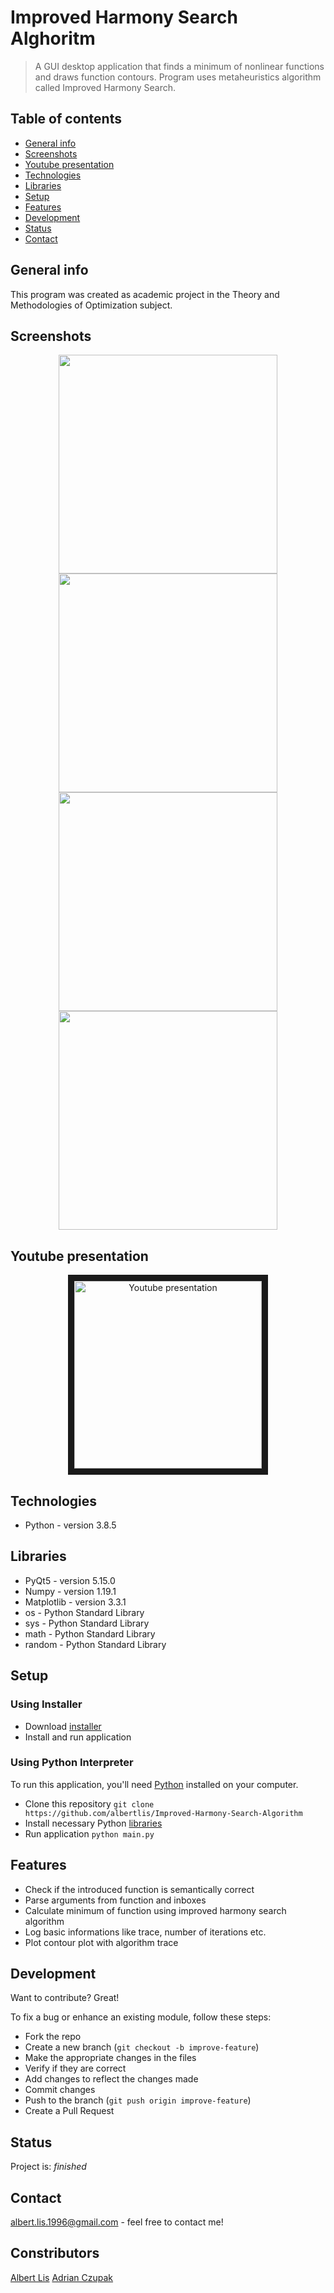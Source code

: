 # Improved Harmony Search Alghoritm
> A GUI desktop application that finds a minimum of nonlinear functions and draws function contours. Program uses metaheuristics algorithm called Improved Harmony Search.

## Table of contents
* [General info](#general-info)
* [Screenshots](#screenshots)
* [Youtube presentation](#youtube-presentation)
* [Technologies](#technologies)
* [Libraries](#libraries)
* [Setup](#setup)
* [Features](#features)
* [Development](#development) 
* [Status](#status)
* [Contact](#contact)

## General info
This program was created as academic project in the Theory and Methodologies of Optimization subject. 

## Screenshots
<p align="center">
  <img src = "https://i.postimg.cc/vZQ8mMGm/Screenshot-1.png" width=350>
  <img src = "https://i.postimg.cc/y8v1g5Ny/Screenshot-2.png" width=350>
  <img src = "https://i.postimg.cc/KYjZnNkS/Screenshot-3.png" width=350>
  <img src = "https://i.postimg.cc/fbPM59m3/Screenshot-4.png" width=350>
</p>

## Youtube presentation
<p align="center"><a href="http://www.youtube.com/watch?feature=player_embedded&v=MrhDSeQRDA8
" target="_blank"><img src="http://img.youtube.com/vi/MrhDSeQRDA8/0.jpg" 
alt="Youtube presentation" width="300" border="10" /></a></p>

## Technologies
- Python - version 3.8.5

## Libraries
- PyQt5 - version 5.15.0
- Numpy - version 1.19.1
- Matplotlib - version 3.3.1
- os - Python Standard Library 
- sys - Python Standard Library
- math - Python Standard Library
- random - Python Standard Library

## Setup
### Using Installer
* Download [installer](https://drive.google.com/file/d/1G4ON6uRFwNqVwOxyc6RFFMlqeYI8Cru9/view?usp=sharing)
* Install and run application
### Using  Python Interpreter
To run this application, you'll need [Python](https://www.python.org/downloads/) installed on your computer.
* Clone this repository `git clone https://github.com/albertlis/Improved-Harmony-Search-Algorithm`
* Install necessary Python [libraries](#libraries)
* Run application `python main.py`

## Features
- Check if the introduced function is semantically correct
- Parse arguments from function and inboxes
- Calculate minimum of function using improved harmony search algorithm
- Log basic informations like trace, number of iterations etc.
- Plot contour plot with algorithm trace 

## Development
Want to contribute? Great!

To fix a bug or enhance an existing module, follow these steps:

* Fork the repo
* Create a new branch (`git checkout -b improve-feature`)
* Make the appropriate changes in the files
* Verify if they are correct
* Add changes to reflect the changes made
* Commit changes
* Push to the branch (`git push origin improve-feature`)
* Create a Pull Request

## Status
Project is: _finished_

## Contact
albert.lis.1996@gmail.com - feel free to contact me!

## Constributors
[Albert Lis](https://github.com/albertlis) [Adrian Czupak](https://github.com/CzupakAdrian)

